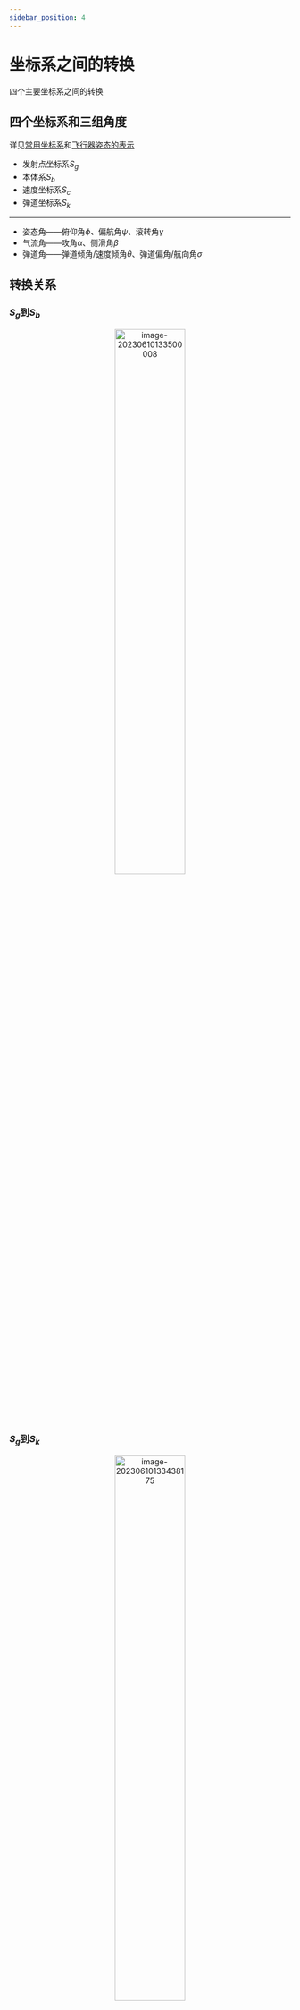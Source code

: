 ```yaml
---
sidebar_position: 4
---
```


# 坐标系之间的转换

四个主要坐标系之间的转换

## 四个坐标系和三组角度

详见[常用坐标系](./常用坐标系)和[飞行器姿态的表示](./飞行器姿态的表示)

- 发射点坐标系$S_g$
- 本体系$S_b$
- 速度坐标系$S_c$
- 弹道坐标系$S_k$

---

- 姿态角——俯仰角$\phi$、偏航角$\psi$、滚转角$\gamma$
- 气流角——攻角$\alpha$、侧滑角$\beta$
- 弹道角——弹道倾角/速度倾角$\theta$、弹道偏角/航向角$\sigma$

## 转换关系

### $S_g$到$S_b$

<center><img src={require('./assets/image-20230610133500008.png').default} alt="image-20230610133500008" width="50%" /></center>

### $S_g$到$S_k$

<center><img src={require('./assets/image-20230610133438175.png').default} alt="image-20230610133438175" width="50%" /></center>

### $S_c$到$S_b$

<center><img src={require('./assets/image-20230610133557858.png').default} alt="image-20230610133557858" width="50%" /></center>

### $S_k$到$S_c$

<center><img src={require('./assets/image-20230610133521388.png').default} alt="image-20230610133521388" width="50%" /></center>

这里出现了一个没有见过的角度$\mu$，我们回顾坐标系定义可知，$S_k$和$S_c$的x轴都是速度矢量方向，不同的是y轴

- $S_k$关注于飞行器弹道，所以y轴与“飞行器当前位置的铅垂面”内
- $S_c$关注于飞行器姿态，所以y轴在“飞行器当前纵平面”内

这么一看，他们的变换关系确实应该就是绕x轴旋转了一个角度，把原本在“铅垂面”内的y轴转到了“纵平面”内

> $\mu$的物理含义：飞行器的主升力方向（纵平面内）与当地铅垂面之间的夹角
>
> 对于面对称的升力体飞行器（如飞机），横侧向速度方向的改变主要依靠主升力面产生的升力（依靠滚转改变主升力方向，产生横侧向升力），此时$\mu$表示的就是升力用于横侧向机动的分量大小
>
> 对于轴对称的旋成式飞行器（如火箭、弹头），由于过弹体纵轴的各个截面面积相同，在横侧向机动时无需调整滚动姿态将升力进行横侧向投影，这种情况下一般保持弹体滚动稳定，不考虑倾侧角，即$\mu=0$

## 转换关系总结

<center><img src={require('./assets/image-20230610141349263.png').default} alt="image-20230610141349263" width="50%" /></center>

:::caution注意

书上的攻角侧滑角是从$S_c$系转换到$S_b$系时为正，如果反过来转换的话，相应的角度也应该变成负的

这个可以结合角度的定义来理解，当时我们发现**只有攻角和侧滑角是向下、向右为正，俯仰角和偏航角、弹道倾角和弹道偏角，都是向上、向左为正**，结合下面这个图

<center><img src={require('./assets/image-20230610142216294.png').default} alt="image-20230610142216294" width="50%" /></center>

我们可以发现，在本体系中看的话，**向上、向左**分别代表着Y轴逆时针转、和Z轴逆时针转，逆时针方向**为正**，所以此时旋转角度是正的。

**只有从$S_b$到$S_c$的时候是负的**

:::
